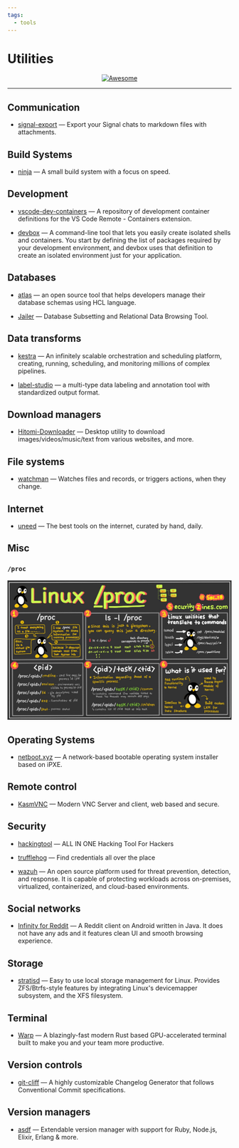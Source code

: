 ```yaml
---
tags:
  - tools
---
```


# Utilities

<div align="center">
    <a href="https://awesome.re">
        <img src="https://awesome.re/badge.svg" alt="Awesome">
    </a>
</div>

* * *

## Communication

- [signal-export](https://github.com/carderne/signal-export) — Export your Signal chats to markdown files with attachments.

## Build Systems

- [ninja](https://github.com/ninja-build/ninja) — A small build system with a focus on speed.

## Development

- [vscode-dev-containers](https://github.com/microsoft/vscode-dev-containers) — A repository of development container definitions for the VS Code Remote - Containers extension.

- [devbox](https://github.com/jetpack-io/devbox) — A command-line tool that lets you easily create isolated shells and containers. You start by defining the list of packages required by your development environment, and devbox uses that definition to create an isolated environment just for your application.

## Databases

- [atlas](https://github.com/ariga/atlas) — an open source tool that helps developers manage their database schemas using HCL language.

- [Jailer](https://github.com/Wisser/Jailer) — Database Subsetting and Relational Data Browsing Tool.

## Data transforms

- [kestra](https://github.com/kestra-io/kestra) — An infinitely scalable orchestration and scheduling platform, creating, running, scheduling, and monitoring millions of complex pipelines.

- [label-studio](https://github.com/heartexlabs/label-studio) — a multi-type data labeling and annotation tool with standardized output format.

## Download managers

- [Hitomi-Downloader](https://github.com/KurtBestor/Hitomi-Downloader) — Desktop utility to download images/videos/music/text from various websites, and more.

## File systems

- [watchman](https://github.com/facebook/watchman) — Watches files and records, or triggers actions, when they change.

## Internet

- [uneed](https://www.uneed.best/) — The best tools on the internet, curated by hand, daily.

## Misc

### `/proc`

![b47c3303ef4f3a8d0ec3ce424aa87fe7.png](../assets/b47c3303ef4f3a8d0ec3ce424aa87fe7.png)

## Operating Systems

- [netboot.xyz](https://github.com/netbootxyz/netboot.xyz) — A network-based bootable operating system installer based on iPXE.

## Remote control

- [KasmVNC](https://github.com/kasmtech/KasmVNC) — Modern VNC Server and client, web based and secure.

## Security

- [hackingtool](https://github.com/Z4nzu/hackingtool) — ALL IN ONE Hacking Tool For Hackers

- [trufflehog](https://github.com/trufflesecurity/trufflehog) — Find credentials all over the place

- [wazuh](https://github.com/wazuh/wazuh) — An open source platform used for threat prevention, detection, and response. It is capable of protecting workloads across on-premises, virtualized, containerized, and cloud-based environments.

## Social networks

- [Infinity for Reddit](https://github.com/Docile-Alligator/Infinity-For-Reddit) — A Reddit client on Android written in Java. It does not have any ads and it features clean UI and smooth browsing experience.

## Storage

- [stratisd](https://github.com/stratis-storage/stratisd) — Easy to use local storage management for Linux. Provides ZFS/Btrfs-style features by integrating Linux's devicemapper subsystem, and the XFS filesystem.

## Terminal

- [Warp](https://github.com/warpdotdev/Warp) — A blazingly-fast modern Rust based GPU-accelerated terminal built to make you and your team more productive.

## Version controls

- [git-cliff](https://github.com/orhun/git-cliff) — A highly customizable Changelog Generator that follows Conventional Commit specifications.

## Version managers

- [asdf](https://github.com/asdf-vm/asdf) — Extendable version manager with support for Ruby, Node.js, Elixir, Erlang & more.

